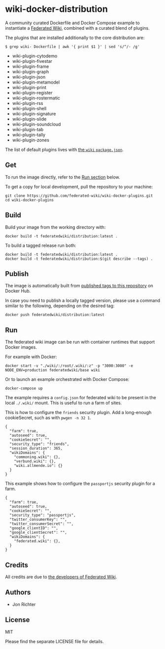 # wiki-docker-distribution

A community curated Dockerfile and Docker Compose example to instantiate a [Federated Wiki](http://fed.wiki.org/), combined with a curated blend of plugins.

The plugins that are installed additionally to the core distribution are:

`$ grep wiki- Dockerfile | awk '{ print $1 }' | sed 's/^/- /g'`

- wiki-plugin-cytodemo
- wiki-plugin-fivestar
- wiki-plugin-frame
- wiki-plugin-graph
- wiki-plugin-json
- wiki-plugin-metamodel
- wiki-plugin-print
- wiki-plugin-register
- wiki-plugin-rostermatic
- wiki-plugin-rss
- wiki-plugin-shell
- wiki-plugin-signature
- wiki-plugin-slide
- wiki-plugin-soundcloud
- wiki-plugin-tab
- wiki-plugin-tally
- wiki-plugin-zones

The list of default plugins lives with [the `wiki` `package.json`](https://github.com/fedwiki/wiki/blob/master/package.json#L35-L77).

## Get

To run the image directly, refer to the [Run section](#run) below.

To get a copy for local development, pull the repository to your machine:

```
git clone https://github.com/federated-wiki/wiki-docker-plugins.git
cd wiki-docker-plugins
```

## Build

Build your image from the working directory with:

```
docker build -t federatedwiki/distribution:latest .
```

To build a tagged release run both:

```
docker build -t federatedwiki/distribution:latest .
docker build -t federatedwiki/distribution:$(git describe --tags) .
```

## Publish

The image is automatically built from [published tags to this repository](https://github.com/federated-wiki/wiki-docker-plugins/releases) on Docker Hub.

In case you need to publish a locally tagged version, please use a command similar to the following, depending on the desired tag:

```
docker push federatedwiki/distribution:latest
```

## Run

The federated wiki image can be run with container runtimes that support Docker images.

For example with Docker:

```
docker start -v "./wiki/:/root/.wiki/:z" -p "3000:3000" -e NODE_ENV=production federatedwiki/base wiki
```

Or to launch an example orchestrated with Docker Compose:

```
docker-compose up
```

The example requires a `config.json` for federated wiki to be present in the local `./.wiki/` mount. This is useful to run a farm of sites. 

This is how to configure the `friends` security plugin. Add a long-enough cookieSecret, such as with `pwgen -n 32 1`.

```
{
  "farm": true,
  "autoseed": true,
  "cookieSecret": "",
  "security_type": "friends",
  "session_duration": 365,
  "wikiDomains": {
    "commoning.wiki": {},
    "verbund.wiki": {},
    "wiki.allmende.io": {}
  }
}
```

This example shows how to configure the `passportjs` security plugin for a farm.

```
{
  "farm": true,
  "autoseed": true,
  "cookieSecret": "",
  "security_type": "passportjs",
  "twitter_consumerKey": "",
  "twitter_consumerSecret": "",
  "google_clientID": "",
  "google_clientSecret": "",
  "wikiDomains": {
    "federated.wiki": {},
  }
}
```

## Credits

All credits are due to [the developers of Federated Wiki](https://github.com/fedwiki/wiki/graphs/contributors).

## Authors

- Jon Richter

## License

MIT

Please find the separate LICENSE file for details.
